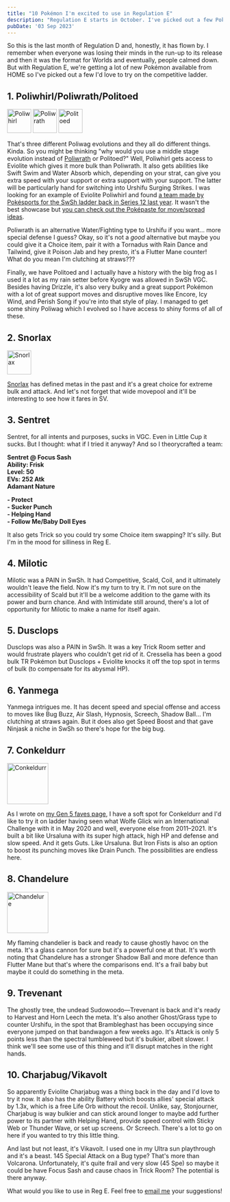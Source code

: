 ```yaml
---
title: "10 Pokémon I'm excited to use in Regulation E"
description: "Regulation E starts in October. I've picked out a few Pokémon from the upcoming DLC that I'd like to try."
pubDate: '03 Sep 2023'
---
```


So this is the last month of Regulation D and, honestly, it has flown by. I remember when everyone was losing their minds in the run-up to its release and then it was the format for Worlds and eventually, people calmed down. But with Regulation E, we're getting a lot of new Pokémon available from HOME so I've picked out a few I'd love to try on the competitive ladder.

## 1. Poliwhirl/Poliwrath/Politoed

<div class="img-center" style="margin-top:1rem;">
	<img src="/images/sprites/gen1/poliwhirl_061_rby.png" alt="Poliwhirl" width="56px" height="56px"/>
	<img src="/images/sprites/gen1/poliwrath_062_rby.png" alt="Poliwrath" width="56px" height="56px"/>
	<img src="/images/sprites/gen2/186.png" alt="Politoed" width="56px" height="56px"/>
</div>

That's three different Poliwag evolutions and they all do different things. Kinda. So you might be thinking "why would you use a middle stage evolution instead of [Poliwrath](/nicknames/poliwrath/) or Politoed?" Well, Poliwhirl gets access to Eviolite which gives it more bulk than Poliwrath. It also gets abilities like Swift Swim and Water Absorb which, depending on your strat, can give you extra speed with your support or extra support with your support. The latter will be particularly hand for switching into Urshifu Surging Strikes. I was looking for an example of Eviolite Poliwhirl and found [a team made by Pokésports for the SwSh ladder back in Series 12 last year](https://www.youtube.com/watch?v=_5mBkSxKTLY). It wasn't the best showcase but [you can check out the Poképaste for move/spread ideas](https://pokepast.es/28751d2acb2c0ea9).

Poliwrath is an alternative Water/Fighting type to Urshifu if you want... more special defense I guess? Okay, so it's not a _good_ alternative but maybe you could give it a Choice item, pair it with a Tornadus with Rain Dance and Tailwind, give it Poison Jab and hey presto, it's a Flutter Mane counter! What do you mean I'm clutching at straws???

Finally, we have Politoed and I actually have a history with the big frog as I used it a lot as my rain setter before Kyogre was allowed in SwSh VGC. Besides having Drizzle, it's also very bulky and a great support Pokémon with a lot of great support moves and disruptive moves like Encore, Icy Wind, and Perish Song if you're into that style of play. I managed to get some shiny Poliwag which I evolved so I have access to shiny forms of all of these.

## 2. Snorlax
<div class="img-center" style="margin-top:1rem;">
	<img src="/images/sprites/gen1/snorlax_143_rby.png" alt="Snorlax" width="56px" height="56px"/>
</div>

[Snorlax](/nicknames/snorlax/) has defined metas in the past and it's a great choice for extreme bulk and attack. And let's not forget that wide movepool and it'll be interesting to see how it fares in SV.

## 3. Sentret

Sentret, for all intents and purposes, sucks in VGC. Even in Little Cup it sucks. But I thought: what if I tried it anyway? And so I theorycrafted a team:

**Sentret @ Focus Sash  
Ability: Frisk  
Level: 50  
EVs: 252 Atk  
Adamant Nature**  

**\- Protect  
\- Sucker Punch  
\- Helping Hand  
\- Follow Me/Baby Doll Eyes** 

It also gets Trick so you could try some Choice item swapping? It's silly. But I'm in the mood for silliness in Reg E.

## 4. Milotic

Milotic was a PAIN in SwSh. It had Competitive, Scald, Coil, and it ultimately wouldn't leave the field. Now it's my turn to try it. I'm not sure on the accessibility of Scald but it'll be a welcome addition to the game with its power and burn chance. And with Intimidate still around, there's a lot of opportunity for Milotic to make a name for itself again.

## 5. Dusclops

Dusclops was also a PAIN in SwSh. It was a key Trick Room setter and would frustrate players who couldn't get rid of it. Cresselia has been a good bulk TR Pokémon but Dusclops + Eviolite knocks it off the top spot in terms of bulk (to compensate for its abysmal HP).

## 6. Yanmega

Yanmega intrigues me. It has decent speed and special offense and access to moves like Bug Buzz, Air Slash, Hypnosis, Screech, Shadow Ball... I'm clutching at straws again. But it does also get Speed Boost and that gave Ninjask a niche in SwSh so there's hope for the big bug.

## 7. Conkeldurr

<div class="img-center" style="margin-top:1rem;">
	<img src="/images/sprites/gen5/conkeldurr.png" alt="Conkeldurr" width="96px" height="96px"/>
</div>

As I wrote on [my Gen 5 faves page](/favourites/my-favourite-gen-5-pokemon/), I have a soft spot for Conkeldurr and I'd like to try it on ladder having seen what Wolfe Glick win an International Challenge with it in May 2020 and well, everyone else from 2011–2021. It's built a bit like Ursaluna with its super high attack, high HP and defense and slow speed. And it gets Guts. Like Ursaluna. But Iron Fists is also an option to boost its punching moves like Drain Punch. The possibilities are endless here.

## 8. Chandelure

<div class="img-center" style="margin-top:1rem;">
	<img src="/images/sprites/gen5/chandelure.png" alt="Chandelure" width="96px" height="96px"/>
</div>

My flaming chandelier is back and ready to cause ghostly havoc on the meta. It's a glass cannon for sure but it's a powerful one at that. It's worth noting that Chandelure has a stronger Shadow Ball and more defence than Flutter Mane but that's where the comparisons end. It's a frail baby but maybe it could do something in the meta.

## 9. Trevenant

The ghostly tree, the undead Sudowoodo—Trevenant is back and it's ready to Harvest and Horn Leech the meta. It's also another Ghost/Grass type to counter Urshifu, in the spot that Brambleghast has been occupying since everyone jumped on that bandwagon a few weeks ago. It's Attack is only 5 points less than the spectral tumbleweed but it's bulkier, albeit slower. I think we'll see some use of this thing and it'll disrupt matches in the right hands.

## 10. Charjabug/Vikavolt

So apparently Eviolite Charjabug was a thing back in the day and I'd love to try it now. It also has the ability Battery which boosts allies' special attack by 1.3x, which is a free Life Orb without the recoil. Unlike, say, Stonjourner, Charjabug is way bulkier and can stick around longer to maybe add further power to its partner with Helping Hand, provide speed control with Sticky Web or Thunder Wave, or set up screens. Or Screech. There's a lot to go on here if you wanted to try this little thing.

And last but not least, it's Vikavolt. I used one in my Ultra sun playthrough and it's a beast. 145 Special Attack on a Bug type? That's more than Volcarona. Unfortunately, it's quite frail and very slow (45 Spe) so maybe it could be have Focus Sash and cause chaos in Trick Room? The potential is there anyway.

What would you like to use in Reg E. Feel free to [email me](mailto:me@centiskor.ch) your suggestions!